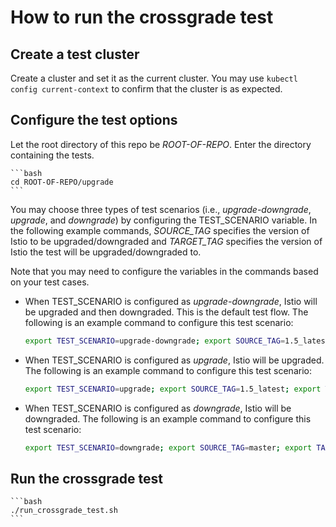 # How to run the crossgrade test

## Create a test cluster

Create a cluster and set it as the current cluster.
You may use `kubectl config current-context` to confirm that the cluster
is as expected.

## Configure the test options

Let the root directory of this repo be *ROOT-OF-REPO*.
Enter the directory containing the tests.

    ```bash
    cd ROOT-OF-REPO/upgrade
    ```

You may choose three types of test scenarios (i.e., *upgrade-downgrade*, *upgrade*, and *downgrade*)
by configuring the TEST_SCENARIO variable. In the following example commands,
*SOURCE_TAG* specifies the
version of Istio to be upgraded/downgraded and *TARGET_TAG* specifies the
version of Istio the test will be upgraded/downgraded to.

Note that you may need to configure the variables in the commands based
on your test cases.

* When TEST_SCENARIO is configured as *upgrade-downgrade*,
Istio will be upgraded and then downgraded.
This is the default test flow. The following is an example command
to configure this test scenario:

    ```bash
    export TEST_SCENARIO=upgrade-downgrade; export SOURCE_TAG=1.5_latest; export TARGET_TAG=master; export INSTALL_OPTIONS=istioctl; export UPGRADE_TEST_LOCAL=true;
    ```

* When TEST_SCENARIO is configured as *upgrade*,
Istio will be upgraded. The following is an example command
to configure this test scenario:

    ```bash
    export TEST_SCENARIO=upgrade; export SOURCE_TAG=1.5_latest; export TARGET_TAG=master; export INSTALL_OPTIONS=istioctl; export UPGRADE_TEST_LOCAL=true;
    ```

* When TEST_SCENARIO is configured as *downgrade*,
Istio will be downgraded. The following is an example command
to configure this test scenario:

    ```bash
    export TEST_SCENARIO=downgrade; export SOURCE_TAG=master; export TARGET_TAG=1.5_latest; export INSTALL_OPTIONS=istioctl; export UPGRADE_TEST_LOCAL=true;
    ```

## Run the crossgrade test

    ```bash
    ./run_crossgrade_test.sh
    ```
